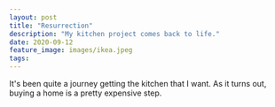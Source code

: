 ```yaml
---
layout: post
title: "Resurrection"
description: "My kitchen project comes back to life."
date: 2020-09-12
feature_image: images/ikea.jpeg
tags: 
---
```


It's been quite a journey getting the kitchen that I want. As it turns out, buying a home is a pretty expensive step.

<!--more-->

